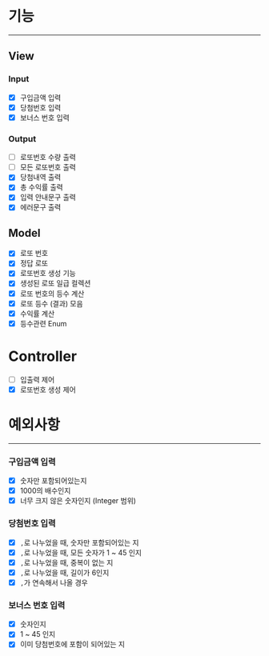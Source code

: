 # 기능

  
---  

## View

### Input

- [X] 구입금액 입력
- [X] 당첨번호 입력
- [X] 보너스 번호 입력

### Output

- [ ] 로또번호 수량 출력
- [ ] 모든 로또번호 출력
- [X] 당첨내역 출력
- [X] 총 수익률 출력
- [X] 입력 안내문구 출력
- [X] 에러문구 출력

## Model

- [x] 로또 번호
- [x] 정답 로또
- [x] 로또번호 생성 기능
- [x] 생성된 로또 일급 컬렉션
- [x] 로또 번호의 등수 계산
- [X] 로또 등수 (결과) 모음
- [X] 수익률 계산
- [X] 등수관련 Enum

# Controller

- [ ] 입출력 제어
- [X] 로또번호 생성 제어

# 예외사항

  
---  

### 구입금액 입력

- [X] 숫자만 포함되어있는지
- [X] 1000의 배수인지
- [X] 너무 크지 않은 숫자인지 (Integer 범위)

### 당첨번호 입력

- [X] `,`로 나누었을 때, 숫자만 포함되어있는 지
- [X] `,`로 나누었을 때, 모든 숫자가 1 ~ 45 인지
- [X] `,`로 나누었을 때, 중복이 없는 지
- [X] `,`로 나누었을 때, 길이가 6인지
- [X] `,`가 연속해서 나올 경우

### 보너스 번호 입력

- [X] 숫자인지
- [X] 1 ~ 45 인지
- [X] 이미 당첨번호에 포함이 되어있는 지